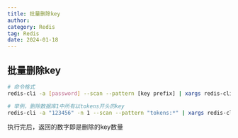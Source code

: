 ```yaml
---
title: 批量删除key
author:
category: Redis
tag: Redis
date: 2024-01-18
---
```


## 批量删除key

```bash
# 命令格式
redis-cli -a [password] --scan --pattern [key prefix] | xargs redis-cli -a [password] del

# 举例，删除数据库1中所有以tokens开头的key
redis-cli -a "123456" -n 1 --scan --pattern "tokens:*" | xargs redis-cli -a "123456" -n 1 del
```

执行完后，返回的数字即是删除的key数量
